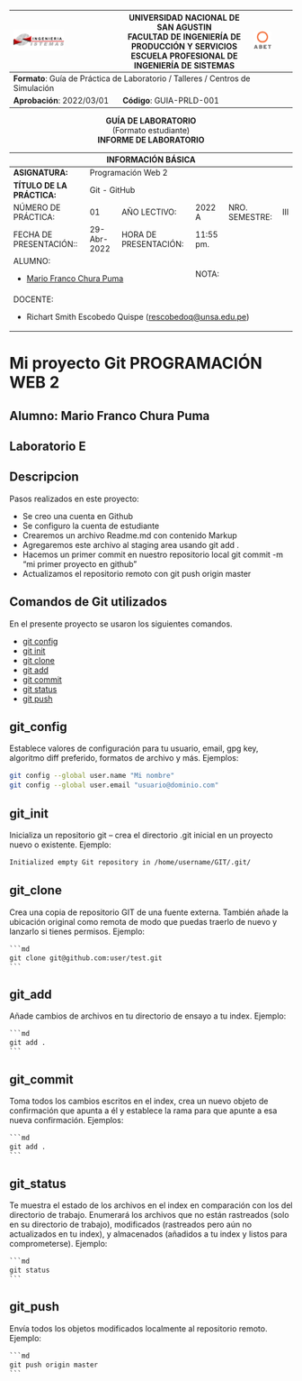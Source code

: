 <div align="center">
<table>
    <theader>
        <tr>
            <td><img src="https://github.com/rescobedoq/pw2/blob/main/epis.png?raw=true" alt="EPIS" style="width:50%; height:auto"/></td>
            <th>
                <span style="font-weight:bold;">UNIVERSIDAD NACIONAL DE SAN AGUSTIN</span><br />
                <span style="font-weight:bold;">FACULTAD DE INGENIERÍA DE PRODUCCIÓN Y SERVICIOS</span><br />
                <span style="font-weight:bold;">ESCUELA PROFESIONAL DE INGENIERÍA DE SISTEMAS</span>
            </th>
            <td><img src="https://github.com/rescobedoq/pw2/blob/main/abet.png?raw=true" alt="ABET" style="width:50%; height:auto"/></td>
        </tr>
    </theader>
    <tbody>
        <tr><td colspan="3"><span style="font-weight:bold;">Formato</span>: Guía de Práctica de Laboratorio / Talleres / Centros de Simulación</td></tr>
        <tr><td><span style="font-weight:bold;">Aprobación</span>:  2022/03/01</td><td colspan="2"><span style="font-weight:bold;">Código</span>: GUIA-PRLD-001</td></tr>
    </tbody>
</table>
</div>

<div align="center">
<span style="font-weight:bold;" colspan="6">GUÍA DE LABORATORIO</span><br />
<span>(Formato estudiante)</span>
</div>
<div align="center">
	<span style="font-weight:bold;">INFORME DE LABORATORIO</span>

<table>
		<theader>
			<tr><th colspan="6">INFORMACIÓN BÁSICA</th></tr>
		</theader>
		<tbody>
			<tr>
				<td><span style="font-weight:bold;">ASIGNATURA:</span></td>
				<td colspan="5">Programación Web 2</td>
			</tr>
			<tr>
				<td><span style="font-weight:bold;">TÍTULO DE LA PRÁCTICA:<span></td>
				<td colspan="5">Git - GitHub</td>
			</tr>
			<tr>
				<td>NÚMERO DE PRÁCTICA:</td>
				<td>01</td><td>AÑO LECTIVO:</td>
				<td>2022 A</td>
				<td>NRO. SEMESTRE:</td>
				<td>III</td>
			</tr>
			<tr>
				<td>FECHA DE PRESENTACIÓN::</td>
				<td>29-Abr-2022</td>
				<td>HORA DE PRESENTACIÓN:</td>
				<td> 11:55 pm.</td>
			</tr>
			<tr>
				<td colspan="3">ALUMNO:
					<ul>
					<li><a href="https://github.com/Mario-Chura">Mario Franco Chura Puma</a></li>
					</ul>
				</td>
				<td colspan="">NOTA:</td>
				<td></td>
			</tr>
			<tr>
				<td colspan="6">DOCENTE:
					<ul>
					<li>Richart Smith Escobedo Quispe (<a href="rescobedoq@unsa.edu.pe">rescobedoq@unsa.edu.pe</a>)</li>
					</ul>
				</td>
			</tr>
		</tdbody>
</table>
</div>

# Mi proyecto Git PROGRAMACIÓN WEB 2
## Alumno: Mario Franco Chura Puma
## Laboratorio E

## Descripcion

Pasos realizados en este proyecto:

- Se creo una cuenta en Github
- Se configuro la cuenta de estudiante
- Crearemos un archivo Readme.md con contenido Markup
- Agregaremos este archivo al staging area usando git add . 
- Hacemos un primer commit en nuestro repositorio local git commit -m “mi
primer proyecto en github”
- Actualizamos el repositorio remoto con git push origin master

## Comandos de Git utilizados

En el presente proyecto se usaron los siguientes comandos.

- [git config](#git_config)
- [git init](#git_init)
- [git clone](#git_clone)
- [git add](#git_add)
- [git commit](#git_commit)
- [git status](#git_status)
- [git push](#git_push)

## git_config

Establece valores de configuración para tu usuario, email, gpg key, algoritmo diff preferido, formatos de archivo y más. Ejemplos:

```sh
git config --global user.name "Mi nombre"
git config --global user.email "usuario@dominio.com"
```

## git_init

Inicializa un repositorio git – crea el directorio .git inicial en un proyecto nuevo o existente. Ejemplo:

```sh
Initialized empty Git repository in /home/username/GIT/.git/
```

## git_clone

Crea una copia de repositorio GIT de una fuente externa. También añade la ubicación original como remota de modo que puedas traerlo de nuevo y lanzarlo si tienes permisos. Ejemplo:

    ```md
    git clone git@github.com:user/test.git
    ```

## git_add
Añade cambios de archivos en tu directorio de ensayo a tu index. Ejemplo:

    ```md
    git add .
    ```

## git_commit
Toma todos los cambios escritos en el index, crea un nuevo objeto de confirmación que apunta a él y establece la rama para que apunte a esa nueva confirmación. Ejemplos:

    ```md
    git add .
    ```
## git_status
Te muestra el estado de los archivos en el index en comparación con los del directorio de trabajo. Enumerará los archivos que no están rastreados (solo en su directorio de trabajo), modificados (rastreados pero aún no actualizados en tu index), y almacenados (añadidos a tu index y listos para comprometerse). Ejemplo:

    ```md
    git status 
    ```
## git_push
Envía todos los objetos modificados localmente al repositorio remoto. Ejemplo:

    ```md
    git push origin master
    ```
